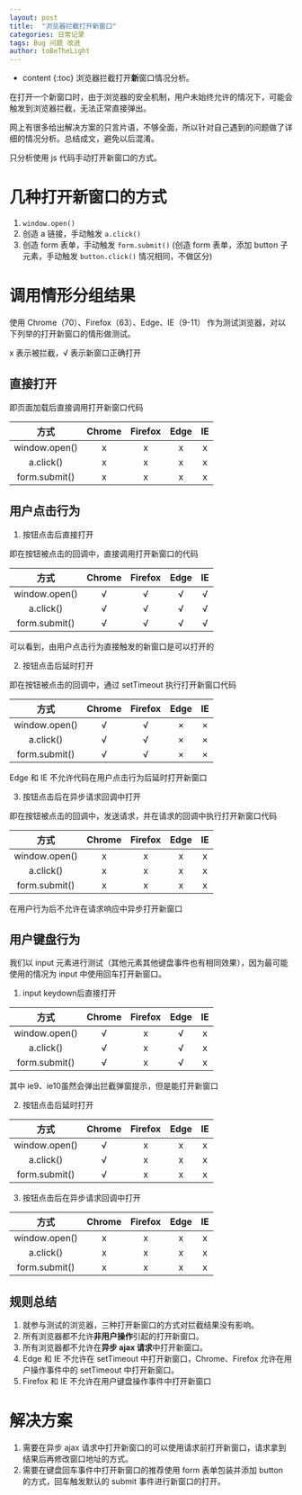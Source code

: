 ```yaml
---
layout: post
title:  "浏览器拦截打开新窗口"
categories: 日常记录
tags: Bug 问题 改进
author: toBeTheLight
---
```


* content
{:toc}
浏览器拦截打开**新**窗口情况分析。





在打开一个新窗口时，由于浏览器的安全机制，用户未始终允许的情况下，可能会触发到浏览器拦截，无法正常直接弹出。

网上有很多给出解决方案的只言片语，不够全面，所以针对自己遇到的问题做了详细的情况分析。总结成文，避免以后混淆。

只分析使用 js 代码手动打开新窗口的方式。

# 几种打开新窗口的方式

1. `window.open()`
2. 创造 a 链接，手动触发 `a.click()`
3. 创造 form 表单，手动触发 `form.submit()` (创造 form 表单，添加 button 子元素，手动触发 `button.click()` 情况相同，不做区分)

# 调用情形分组结果

使用 Chrome（70）、Firefox（63）、Edge、IE（9-11） 作为测试浏览器，对以下列举的打开新窗口的情形做测试。

x 表示被拦截，√ 表示新窗口正确打开

## 直接打开

即页面加载后直接调用打开新窗口代码

| 方式 | Chrome | Firefox | Edge | IE |
|:---:|:---:|:---:|:---:|:---:|
|window.open()|x|x|x|x|
|a.click()|x|x|x|x|
|form.submit()|x|x|x|x|

## 用户点击行为

1. 按钮点击后直接打开

即在按钮被点击的回调中，直接调用打开新窗口的代码

| 方式 | Chrome | Firefox | Edge | IE |
|:---:|:---:|:---:|:---:|:---:|
|window.open()|√|√|√|√|
|a.click()|√|√|√|√|
|form.submit()|√|√|√|√|

可以看到，由用户点击行为直接触发的新窗口是可以打开的

2. 按钮点击后延时打开

即在按钮被点击的回调中，通过 setTimeout 执行打开新窗口代码

| 方式 | Chrome | Firefox | Edge | IE |
|:---:|:---:|:---:|:---:|:---:|
|window.open()|√|√|×|×|
|a.click()|√|√|×|×|
|form.submit()|√|√|×|×|

Edge 和 IE 不允许代码在用户点击行为后延时打开新窗口

3. 按钮点击后在异步请求回调中打开

即在按钮被点击的回调中，发送请求，并在请求的回调中执行打开新窗口代码

| 方式 | Chrome | Firefox | Edge | IE |
|:---:|:---:|:---:|:---:|:---:|
|window.open()|x|x|x|x|
|a.click()|x|x|x|x|
|form.submit()|x|x|x|x|

在用户行为后不允许在请求响应中异步打开新窗口

## 用户键盘行为

我们以 input 元素进行测试（其他元素其他键盘事件也有相同效果），因为最可能使用的情况为 input 中使用回车打开新窗口。

1. input keydown后直接打开

| 方式 | Chrome | Firefox | Edge | IE |
|:---:|:---:|:---:|:---:|:---:|
|window.open()|√|x|√|x|
|a.click()|√|x|√|x|
|form.submit()|√|x|√|x|

其中 ie9、ie10虽然会弹出拦截弹窗提示，但是能打开新窗口

2. 按钮点击后延时打开

| 方式 | Chrome | Firefox | Edge | IE |
|:---:|:---:|:---:|:---:|:---:|
|window.open()|√|x|x|x|
|a.click()|√|x|x|x|
|form.submit()|√|x|x|x|

3. 按钮点击后在异步请求回调中打开

| 方式 | Chrome | Firefox | Edge | IE |
|:---:|:---:|:---:|:---:|:---:|
|window.open()|x|x|x|x|
|a.click()|x|x|x|x|
|form.submit()|x|x|x|x|

## 规则总结

1. 就参与测试的浏览器，三种打开新窗口的方式对拦截结果没有影响。
2. 所有浏览器都不允许**非用户操作**引起的打开新窗口。
3. 所有浏览器都不允许在**异步 ajax 请求**中打开新窗口。
4. Edge 和 IE 不允许在 setTimeout 中打开新窗口，Chrome、Firefox 允许在用户操作事件中的 setTimeout 中打开新窗口。
5. Firefox 和 IE 不允许在用户键盘操作事件中打开新窗口

# 解决方案

1. 需要在异步 ajax 请求中打开新窗口的可以使用请求前打开新窗口，请求拿到结果后再修改窗口地址的方式。
2. 需要在键盘回车事件中打开新窗口的推荐使用 form 表单包装并添加 button 的方式，回车触发默认的 submit 事件进行新窗口的打开。